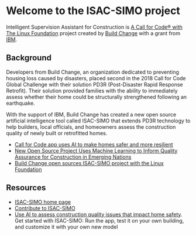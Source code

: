 # Welcome to the ISAC-SIMO project

Intelligent Supervision Assistant for Construction is [A Call for Code® with The Linux Foundation](https://www.linuxfoundation.org/projects/call-for-code/) project created by [Build Change](https://buildchange.org/) with a grant from [IBM](https://developer.ibm.com/callforcode/solutions/build-change/).

## Background

Developers from Build Change, an organization dedicated to preventing housing loss caused by disasters, placed second in the 2018 Call for Code Global Challenge with their solution PD3R (Post-Disaster Rapid Response Retrofit). Their solution provided families with the ability to immediately assess whether their home could be structurally strengthened following an earthquake.

With the support of IBM, Build Change has created a new open source artificial intelligence tool called ISAC-SIMO that extends PD3R technology to help builders, local officials, and homeowners assess the construction quality of newly built or retrofitted homes.

- [Call for Code app uses AI to make homes safer and more resilient](https://developer.ibm.com/blogs/call-for-code-app-uses-ai-to-make-homes-safer-and-more-resilient/)
- [New Open Source Project Uses Machine Learning to Inform Quality Assurance for Construction in Emerging Nations](https://linuxfoundation.org/press-release/new-open-source-project-uses-machine-learning-to-inform-quality-assurance-for-construction-in-emerging-nations/)
- [Build Change open sources ISAC-SIMO project with the Linux Foundation](https://medium.com/callforcode/build-change-open-sources-isac-simo-project-with-the-linux-foundation-ed44a2a9e377)

## Resources

- [ISAC-SIMO home page](https://www.isac-simo.net/)
- [Contribute to ISAC-SIMO](https://www.isac-simo.net/docs/contribute/)
- [Use AI to assess construction quality issues that impact home safety](https://developer.ibm.com/tutorials/use-ai-to-assess-construction-quality-issues-that-impact-home-safety/). Get started with ISAC-SIMO: Run the app, test it on your own building, and customize it with your own new model
